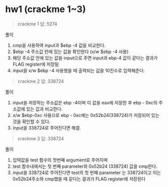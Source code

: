 # hw1 (crackme 1~3)

> crackme 1
답: 5274

풀이

1) cmp을 사용하여 input과 $ebp -4 값을 비교한다.
2) $ebp -4 주소값 안에 있는 값을 확인한다 
(x/w $ebp -4 사용)
3) 해당 주소값 안에 있는 값을 input으로 주면 input과 ebp-4 값이 같다는 결과가 FLAG register에 저장됨
4) input을 x/w $ebp -4 사용했을 때 출력되는 값을 10진수로 입력해준다.


> crackme 2
답: 338724

풀이
1) input을 저장하는 주소값은 ebp -4이며 이 값을 eax에 저장한 후 ebp - 0xc의 주소값에 있는 값과 비교한다.
2) x/w $ebp-0xc 사용으로 ebp - 0xc에는 0x52b24(338724)가 저장되어 있는 것을 확인할 수 있다.
3) input을 338724로 주어진다면  해결.


> crackme 3
답: 338724

풀이
1) 입력값을 test 함수의 첫번째 argument로 주어지며
2) test 함수내에서는 첫 번째 parameter와 0x52b24 (338724) 값을 cmp한다.
3) input을 338724로 주어진다면 test의 첫 번째 parameter 는 338724이고 이는 0x52b24주소와 cmp했을 때 같다는 결과가 FLAG register에 저장된다
